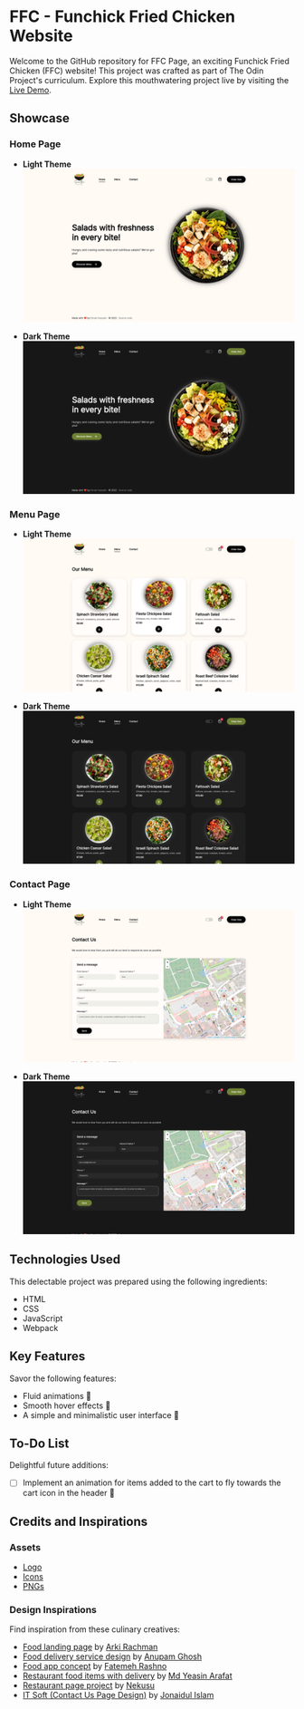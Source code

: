 # FFC - Funchick Fried Chicken Website

Welcome to the GitHub repository for FFC Page, an exciting Funchick Fried Chicken (FFC) website! This project was crafted as part of The Odin Project's curriculum. Explore this mouthwatering project live by visiting the [Live Demo](https://emuel-vassallo.github.io/restaurant-page/).

## Showcase

### Home Page

- **Light Theme**
  ![Home Page Light Theme](dist/components/screenshots/home-light.png)

- **Dark Theme**
  ![Home Page Dark Theme](dist/components/screenshots/home-dark.png)

### Menu Page

- **Light Theme**
  ![Menu Page Light Theme](dist/components/screenshots/menu-light.png)

- **Dark Theme**
  ![Menu Page Dark Theme](dist/components/screenshots/menu-dark.png)

### Contact Page

- **Light Theme**
  ![Contact Page Light Theme](dist/components/screenshots/contact-light.png)

- **Dark Theme**
  ![Contact Page Dark Theme](dist/components/screenshots/contact-dark.png)

## Technologies Used

This delectable project was prepared using the following ingredients:

- HTML
- CSS
- JavaScript
- Webpack

## Key Features

Savor the following features:

- Fluid animations 🍃
- Smooth hover effects 🌟
- A simple and minimalistic user interface 🎨

## To-Do List

Delightful future additions:

- [ ] Implement an animation for items added to the cart to fly towards the cart icon in the header 🛒

## Credits and Inspirations

### Assets

- [Logo](https://www.canva.com/p/templates/EAEvwBcKXbI-black-green-red-salad-bar-logo/)
- [Icons](https://feathericons.com/)
- [PNGs](https://www.pngwing.com/)

### Design Inspirations

Find inspiration from these culinary creatives:

- [Food landing page](https://dribbble.com/shots/16187552-Madang-Food-Landing-Page) by [Arki Rachman](https://dribbble.com/arkirachman)
- [Food delivery service design](https://www.behance.net/gallery/140356355/Food-delivery-service-Web-UI) by [Anupam Ghosh](https://www.behance.net/anupamghosh1)
- [Food app concept](https://dribbble.com/shots/15698078-Food-app-concept) by [Fatemeh Rashno](https://dribbble.com/fateme_rsn)
- [Restaurant food items with delivery](https://dribbble.com/shots/16761021-Restaurant-food-items-with-delivery) by [Md Yeasin Arafat](https://dribbble.com/gmdyeasinarafat)
- [Restaurant page project](https://github.com/nekusu/restaurant-page) by [Nekusu](https://github.com/nekusu)
- [IT Soft (Contact Us Page Design)](https://www.behance.net/gallery/111310951/IT-Soft-%28Contact-Us-Page-Design%29?tracking_source=search_projects%7Ccontact%20page) by [Jonaidul Islam](https://www.behance.net/jonaidislam)
